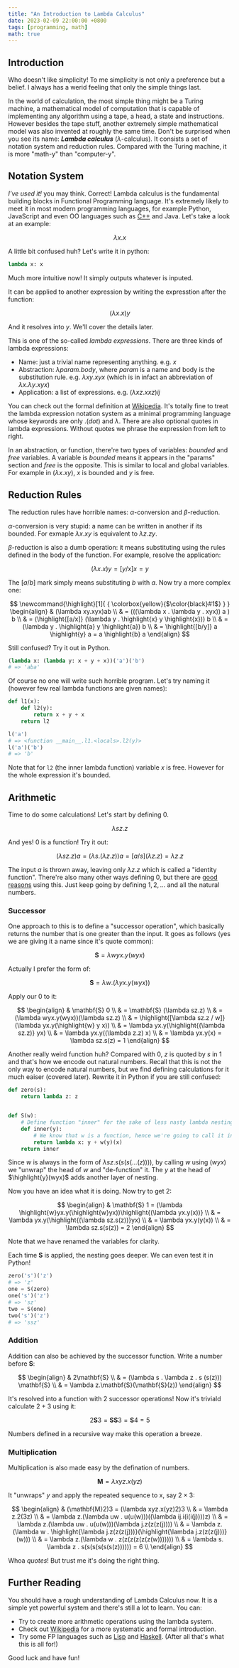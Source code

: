 ```yaml
---
title: "An Introduction to Lambda Calculus"
date: 2023-02-09 22:00:00 +0800
tags: [programming, math]
math: true
---
```


## Introduction

Who doesn't like simplicity! To me simplicity is not only a preference but a belief. I always has a werid feeling that only the simple things last.

In the world of calculation, the most simple thing might be a Turing machine, a mathematical model of computation that is capable of implementing any algorithm using a tape, a head, a state and instructions. However besides the tape stuff, another extremely simple mathematical model was also invented at roughly the same time. Don't be surprised when you see its name: ***Lambda calculus*** ($\lambda$-calculus). It consists a set of notation system and reduction rules. Compared with the Turing machine, it is more "math-y" than "computer-y".

## Notation System

*I've used it!* you may think. Correct! Lambda calculus is the fundamental building blocks in Functional Programming language. It's extremely likely to meet it in most modern programming languages, for example Python, JavaScript and even OO languages such as [C++](https://stackoverflow.com/questions/48210733/link-between-lambda-calculus-and-lambda-expressions-in-c) and Java. Let's take a look at an example:

$$
\lambda x . x
$$

A little bit confused huh? Let's write it in python:

```python
lambda x: x
```

Much more intuitive now! It simply outputs whatever is inputed.

It can be applied to another expression by writing the expresstion after the function:

$$
(\lambda x.x) y
$$

And it resolves into $y$. We'll cover the details later.

This is one of the so-called *lambda expressions*. There are three kinds of lambda expressions:

- Name: just a trivial name representing anything. e.g. $x$
- Abstraction: $\lambda param . body$, where $param$ is a name and body is the substitution rule. e.g. $\lambda xy.xyx$ (which is in infact an abbreviation of $\lambda x.\lambda y.xyx$)
- Application: a list of expressions. e.g. $(\lambda xz.xxz)ij$

You can check out the formal definition at [Wikipedia](https://en.wikipedia.org/wiki/Lambda_calculus#Formal_definition). It's totally fine to treat the lambda expression notation system as a minimal programming language whose keywords are only $.(dot)$ and $\lambda$. There are also optional quotes in lambda expressions. Without quotes we phrase the expression from left to right.

In an abstraction, or function, there're two types of variables: *bounded* and *free* variables. A variable is *bounded* means it appears in the "params" section and *free* is the opposite. This is similar to local and global variables. For example in $(\lambda x.xy)$, $x$ is bounded and $y$ is free.

## Reduction Rules

The reduction rules have horrible names: $\alpha$-conversion and $\beta$-reduction.

$\alpha$-conversion is very stupid: a name can be written in another if its bounded. For exmaple $\lambda x.xy$ is equivalent to $\lambda z.zy$.

$\beta$-reduction is also a dumb operation: it means substituting using the rules defined in the body of the function. For example, resolve the application:

$$
(\lambda x.x) y = [y/x] x = y
$$

The $[a/b]$ mark simply means substituting $b$ with $a$. Now try a more complex one:

$$
\newcommand{\highlight}[1]{ { \colorbox{yellow}{$\color{black}#1$} } }
\begin{align}
& (\lambda xy.xyx)ab \\
& = (((\lambda x . \lambda y . xyx)) a ) b \\
& = (\highlight{[a/x]} (\lambda y . \highlight{x} y \highlight{x})) b \\
& = (\lambda y . \highlight{a} y \highlight{a}) b \\
& = \highlight{[b/y]} a \highlight{y} a = a \highlight{b} a
\end{align}
$$

Still confused? Try it out in Python.

```python
(lambda x: (lambda y: x + y + x))('a')('b')
# => 'aba'
```

Of course no one will write such horrible program. Let's try naming it (however few real lambda functions are given names):

```python
def l1(x):
    def l2(y):
        return x + y + x
    return l2

l('a')
# => <function __main__.l1.<locals>.l2(y)>
l('a')('b')
# => 'b'
```

Note that for `l2` (the inner lambda function) variable $x$ is free. However for the whole expression it's bounded.

## Arithmetic

Time to do some calculations! Let's start by defining $0$.

$$
\lambda sz.z
$$

And yes! $0$ is a function! Try it out:

$$
(\lambda sz.z) a = (\lambda s . (\lambda z.z)) a = [a/s](\lambda z.z) = \lambda z.z
$$

The input $a$ is thrown away, leaving only $\lambda z.z$ which is called a "identity function". There're also many other ways defining $0$, but there are [good reasons](https://stackoverflow.com/a/1485145/10811334) using this. Just keep going by defining $1, 2, ...$ and all the natural numbers.

### Successor

One approach to this is to define a "successor operation", which basically returns the number that is one greater than the input. It goes as follows (yes we are giving it a name since it's quote common):

$$
\mathbf{S} = \lambda wyx.y(wyx)
$$

Actually I prefer the form of:

$$
\mathbf{S} = \lambda w . (\lambda yx.y(wyx))
$$

Apply our $0$ to it:

$$
\begin{align}
& \mathbf{S} 0 \\
& = \mathbf{S} (\lambda sz.z) \\
& = (\lambda wyx.y(wyx))(\lambda sz.z) \\
& = \highlight{[\lambda sz.z / w]} (\lambda yx.y(\highlight{w} y x)) \\
& = \lambda yx.y(\highlight{(\lambda sz.z)} yx) \\
& = \lambda yx.y((\lambda z.z) x) \\
& = \lambda yx.y(x) = \lambda sz.s(z) = 1
\end{align}
$$

Another really weird function huh? Compared with $0$, $z$ is quoted by $s$ in $1$ and that's how we encode out natural numbers. Recall that this is not the only way to encode natural numbers, but we find defining calculations for it much eaiser (covered later). Rewrite it in Python if you are still confused:

```python
def zero(s):
    return lambda z: z


def S(w):
    # Define function "inner" for the sake of less nasty lambda nesting.
    def inner(y):
        # We know that w is a function, hence we're going to call it instead of join (+) it.
        return lambda x: y + w(y)(x)
    return inner
```

Since $w$ is always in the form of $\lambda sz.s(s(s( ... (z))))$, by calling $w$ using $(wyx)$ we "unwrap" the head of $w$ and "de-function" it. The $y$ at the head of $\highlight{y}(wyx)$ adds another layer of nesting.

Now you have an idea what it is doing. Now try to get $2$:

$$
\begin{align}
& \mathbf{S} 1 = (\lambda \highlight{w}yx.y(\highlight{w}yx))\highlight{(\lambda yx.y(x))} \\
& = \lambda yx.y(\highlight{(\lambda sz.s(z))}yx) \\
& = \lambda yx.y(y(x)) \\
& = \lambda sz.s(s(z)) = 2
\end{align}
$$

Note that we have renamed the variables for clarity.

Each time $\mathbf{S}$ is applied, the nesting goes deeper. We can even test it in Python!

```python
zero('s')('z')
# => 'z'
one = S(zero)
one('s')('z')
# => 'sz'
two = S(one)
two('s')('z')
# => 'ssz'
```

### Addition

Addition can also be achieved by the successor function. Write a number before $\mathbf{S}$:

$$
\begin{align}
& 2\mathbf{S} \\
& = (\lambda s . \lambda z . s (s(z))) \mathbf{S} \\
& = \lambda z.\mathbf{S}(\mathbf{S}(z))
\end{align}
$$

It's resolved into a function with $2$ successor operations! Now it's triviald calculate $2+3$ using it:

$$
2\mathbf{S}3 = \mathbf{S}\mathbf{S}3 = \mathbf{S}4 = 5
$$

Numbers defined in a recursive way make this operation a breeze.

### Multiplication

Multiplication is also made easy by the defination of numbers.

$$
\mathbf{M} = \lambda xyz.x(yz)
$$

It "unwraps" $y$ and apply the repeated sequence to x, say $2 \times 3$:

$$
\begin{align}
& (\mathbf{M}2)3 = (\lambda xyz.x(yz)2)3 \\
& = \lambda z.2(3z) \\
& = \lambda z.(\lambda uw . u(u(w)))((\lambda ij.i(i(i(j))))z) \\
& = \lambda z.(\lambda uw . u(u(w)))(\lambda j.z(z(z(j)))) \\
& = \lambda z.(\lambda w . \highlight{\lambda j.z(z(z(j)))}(\highlight{\lambda j.z(z(z(j)))}(w))) \\
& = \lambda z.(\lambda w . z(z(z(z(z(z(w))))))) \\
& = \lambda s. \lambda z . s(s(s(s(s(s(z)))))) = 6 \\
\end{align}
$$

Whoa *quotes*! But trust me it's doing the right thing.

## Further Reading

You should have a rough understanding of Lambda Calculus now. It is a simple yet powerful system and there's still a lot to learn. You can:

- Try to create more arithmetic operations using the lambda system.
- Check out [Wikipedia](https://en.wikipedia.org/wiki/Lambda_calculus) for a more systematic and formal introduction.
- Try some FP languages such as [Lisp](https://lisp-lang.org/) and [Haskell](https://www.haskell.org/). (After all that's what this is all for!)

Good luck and have fun!
